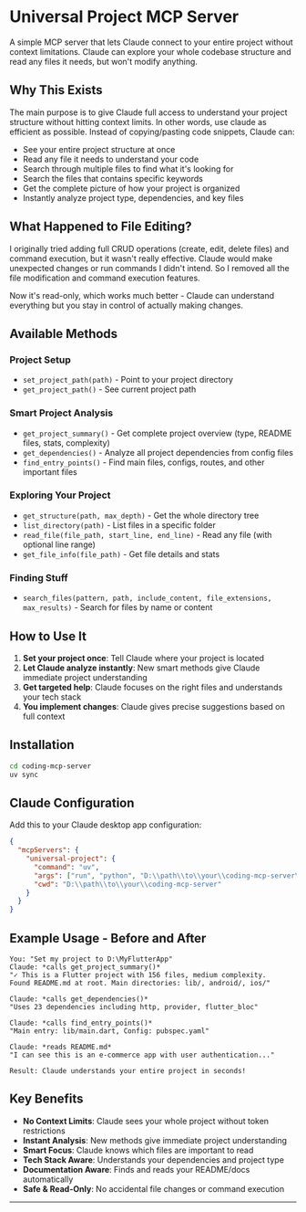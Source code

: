 # Universal Project MCP Server

A simple MCP server that lets Claude connect to your entire project without context limitations. Claude can explore your whole codebase structure and read any files it needs, but won't modify anything.

## Why This Exists

The main purpose is to give Claude full access to understand your project structure without hitting context limits. In other words, use claude as efficient as possible. Instead of copying/pasting code snippets, Claude can:

- See your entire project structure at once
- Read any file it needs to understand your code
- Search through multiple files to find what it's looking for
- Search the files that contains specific keywords
- Get the complete picture of how your project is organized
- Instantly analyze project type, dependencies, and key files

## What Happened to File Editing?

I originally tried adding full CRUD operations (create, edit, delete files) and command execution, but it wasn't really effective. Claude would make unexpected changes or run commands I didn't intend. So I removed all the file modification and command execution features.

Now it's read-only, which works much better - Claude can understand everything but you stay in control of actually making changes.

## Available Methods

### Project Setup
- `set_project_path(path)` - Point to your project directory
- `get_project_path()` - See current project path

### Smart Project Analysis
- `get_project_summary()` - Get complete project overview (type, README files, stats, complexity)
- `get_dependencies()` - Analyze all project dependencies from config files
- `find_entry_points()` - Find main files, configs, routes, and other important files

### Exploring Your Project
- `get_structure(path, max_depth)` - Get the whole directory tree
- `list_directory(path)` - List files in a specific folder
- `read_file(file_path, start_line, end_line)` - Read any file (with optional line range)
- `get_file_info(file_path)` - Get file details and stats

### Finding Stuff
- `search_files(pattern, path, include_content, file_extensions, max_results)` - Search for files by name or content

## How to Use It

1. **Set your project once**: Tell Claude where your project is located
2. **Let Claude analyze instantly**: New smart methods give Claude immediate project understanding
3. **Get targeted help**: Claude focuses on the right files and understands your tech stack
4. **You implement changes**: Claude gives precise suggestions based on full context

## Installation

```bash
cd coding-mcp-server
uv sync
```

## Claude Configuration

Add this to your Claude desktop app configuration:

```json
{
  "mcpServers": {
    "universal-project": {
      "command": "uv",
      "args": ["run", "python", "D:\\path\\to\\your\\coding-mcp-server\\server_mcp.py"],
      "cwd": "D:\\path\\to\\your\\coding-mcp-server"
    }
  }
}
```

## Example Usage - Before and After
```
You: "Set my project to D:\MyFlutterApp"
Claude: *calls get_project_summary()*
"✓ This is a Flutter project with 156 files, medium complexity. 
Found README.md at root. Main directories: lib/, android/, ios/"

Claude: *calls get_dependencies()*  
"Uses 23 dependencies including http, provider, flutter_bloc"

Claude: *calls find_entry_points()*
"Main entry: lib/main.dart, Config: pubspec.yaml"

Claude: *reads README.md*
"I can see this is an e-commerce app with user authentication..."

Result: Claude understands your entire project in seconds!
```

## Key Benefits

- **No Context Limits**: Claude sees your whole project without token restrictions
- **Instant Analysis**: New methods give immediate project understanding
- **Smart Focus**: Claude knows which files are important to read
- **Tech Stack Aware**: Understands your dependencies and project type
- **Documentation Aware**: Finds and reads your README/docs automatically
- **Safe & Read-Only**: No accidental file changes or command execution

---
